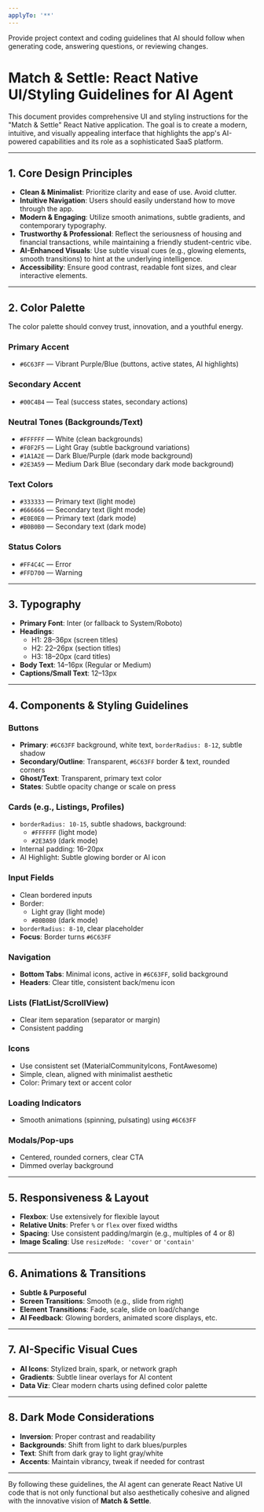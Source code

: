 ```yaml
---
applyTo: '**'
---
```


Provide project context and coding guidelines that AI should follow when generating code, answering questions, or reviewing changes.

# Match & Settle: React Native UI/Styling Guidelines for AI Agent

This document provides comprehensive UI and styling instructions for the "Match & Settle" React Native application. The goal is to create a modern, intuitive, and visually appealing interface that highlights the app's AI-powered capabilities and its role as a sophisticated SaaS platform.

---

## 1. Core Design Principles

- **Clean & Minimalist**: Prioritize clarity and ease of use. Avoid clutter.
- **Intuitive Navigation**: Users should easily understand how to move through the app.
- **Modern & Engaging**: Utilize smooth animations, subtle gradients, and contemporary typography.
- **Trustworthy & Professional**: Reflect the seriousness of housing and financial transactions, while maintaining a friendly student-centric vibe.
- **AI-Enhanced Visuals**: Use subtle visual cues (e.g., glowing elements, smooth transitions) to hint at the underlying intelligence.
- **Accessibility**: Ensure good contrast, readable font sizes, and clear interactive elements.

---

## 2. Color Palette

The color palette should convey trust, innovation, and a youthful energy.

### Primary Accent
- `#6C63FF` — Vibrant Purple/Blue (buttons, active states, AI highlights)

### Secondary Accent
- `#00C4B4` — Teal (success states, secondary actions)

### Neutral Tones (Backgrounds/Text)
- `#FFFFFF` — White (clean backgrounds)
- `#F0F2F5` — Light Gray (subtle background variations)
- `#1A1A2E` — Dark Blue/Purple (dark mode background)
- `#2E3A59` — Medium Dark Blue (secondary dark mode background)

### Text Colors
- `#333333` — Primary text (light mode)
- `#666666` — Secondary text (light mode)
- `#E0E0E0` — Primary text (dark mode)
- `#B0B0B0` — Secondary text (dark mode)

### Status Colors
- `#FF4C4C` — Error
- `#FFD700` — Warning

---

## 3. Typography

- **Primary Font**: Inter (or fallback to System/Roboto)
- **Headings**:
  - H1: 28–36px (screen titles)
  - H2: 22–26px (section titles)
  - H3: 18–20px (card titles)
- **Body Text**: 14–16px (Regular or Medium)
- **Captions/Small Text**: 12–13px

---

## 4. Components & Styling Guidelines

### Buttons
- **Primary**: `#6C63FF` background, white text, `borderRadius: 8-12`, subtle shadow
- **Secondary/Outline**: Transparent, `#6C63FF` border & text, rounded corners
- **Ghost/Text**: Transparent, primary text color
- **States**: Subtle opacity change or scale on press

### Cards (e.g., Listings, Profiles)
- `borderRadius: 10-15`, subtle shadows, background:
  - `#FFFFFF` (light mode)
  - `#2E3A59` (dark mode)
- Internal padding: 16–20px
- AI Highlight: Subtle glowing border or AI icon

### Input Fields
- Clean bordered inputs
- Border:
  - Light gray (light mode)
  - `#B0B0B0` (dark mode)
- `borderRadius: 8-10`, clear placeholder
- **Focus**: Border turns `#6C63FF`

### Navigation
- **Bottom Tabs**: Minimal icons, active in `#6C63FF`, solid background
- **Headers**: Clear title, consistent back/menu icon

### Lists (FlatList/ScrollView)
- Clear item separation (separator or margin)
- Consistent padding

### Icons
- Use consistent set (MaterialCommunityIcons, FontAwesome)
- Simple, clean, aligned with minimalist aesthetic
- Color: Primary text or accent color

### Loading Indicators
- Smooth animations (spinning, pulsating) using `#6C63FF`

### Modals/Pop-ups
- Centered, rounded corners, clear CTA
- Dimmed overlay background

---

## 5. Responsiveness & Layout

- **Flexbox**: Use extensively for flexible layout
- **Relative Units**: Prefer `%` or `flex` over fixed widths
- **Spacing**: Use consistent padding/margin (e.g., multiples of 4 or 8)
- **Image Scaling**: Use `resizeMode: 'cover'` or `'contain'`

---

## 6. Animations & Transitions

- **Subtle & Purposeful**
- **Screen Transitions**: Smooth (e.g., slide from right)
- **Element Transitions**: Fade, scale, slide on load/change
- **AI Feedback**: Glowing borders, animated score displays, etc.

---

## 7. AI-Specific Visual Cues

- **AI Icons**: Stylized brain, spark, or network graph
- **Gradients**: Subtle linear overlays for AI content
- **Data Viz**: Clear modern charts using defined color palette

---

## 8. Dark Mode Considerations

- **Inversion**: Proper contrast and readability
- **Backgrounds**: Shift from light to dark blues/purples
- **Text**: Shift from dark gray to light gray/white
- **Accents**: Maintain vibrancy, tweak if needed for contrast

---

By following these guidelines, the AI agent can generate React Native UI code that is not only functional but also aesthetically cohesive and aligned with the innovative vision of **Match & Settle**.
